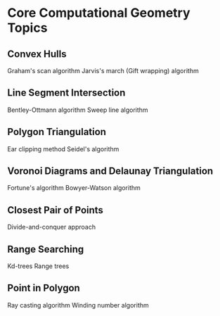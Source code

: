 # Core Computational Geometry Topics
## Convex Hulls
Graham's scan algorithm
Jarvis's march (Gift wrapping) algorithm
## Line Segment Intersection
Bentley-Ottmann algorithm
Sweep line algorithm
## Polygon Triangulation
Ear clipping method
Seidel's algorithm
## Voronoi Diagrams and Delaunay Triangulation
Fortune's algorithm
Bowyer-Watson algorithm
## Closest Pair of Points
Divide-and-conquer approach
## Range Searching
Kd-trees
Range trees
## Point in Polygon
Ray casting algorithm
Winding number algorithm
